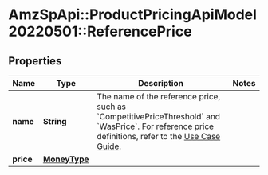 # AmzSpApi::ProductPricingApiModel20220501::ReferencePrice

## Properties
Name | Type | Description | Notes
------------ | ------------- | ------------- | -------------
**name** | **String** | The name of the reference price, such as &#x60;CompetitivePriceThreshold&#x60; and &#x60;WasPrice&#x60;. For reference price definitions, refer to the [Use Case Guide](https://developer-docs.amazon.com/sp-api/docs/product-pricing-api-v2022-05-01-use-case-guide). | 
**price** | [**MoneyType**](MoneyType.md) |  | 

